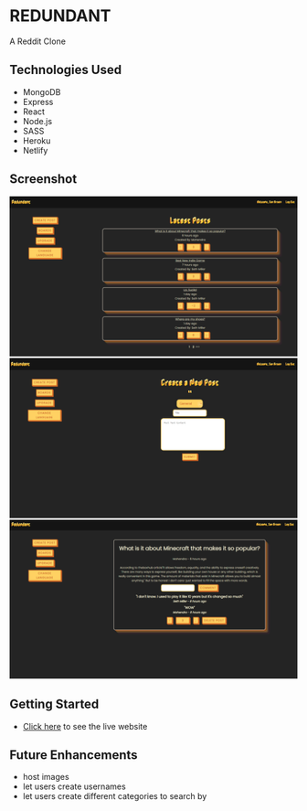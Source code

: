 # REDUNDANT

A Reddit Clone

## Technologies Used

- MongoDB
- Express
- React
- Node.js
- SASS
- Heroku
- Netlify

## Screenshot
![Alt text](/src/img/screen-home.png)
![Alt text](/src/img/screen-create.png)
![Alt text](/src/img/screen-show.png)

## Getting Started

- [Click here](https://redundant.netlify.app) to see the live website

## Future Enhancements

- host images
- let users create usernames
- let users create different categories to search by
